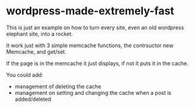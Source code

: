# wordpress-made-extremely-fast

This is just an example on how to turn every site, even an old wordpress elephant site, into a rocket.

It work just with 3 simple memcache functions, the contrsuctor new Memcache, and get/set.

If the page is in the memcache it just displays, if not it puts it in the cache.

You could add:
- management of deleting the cache
- management on setting and changing the cache when a post is added/deleted
